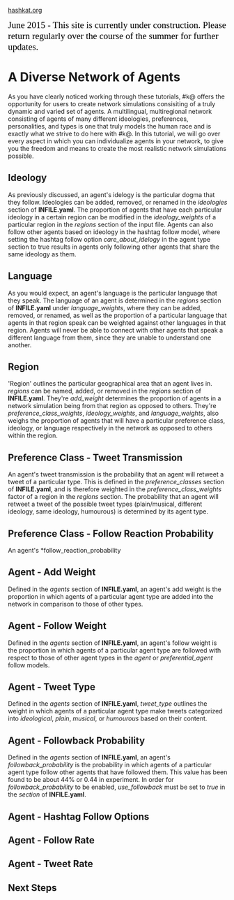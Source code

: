 [hashkat.org](http://hashkat.org)

<span style="color:black; font-family:Georgia; font-size:1.5em;">June 2015 - This site is currently under construction. Please return regularly over the course of the summer for further updates. </span>

# A Diverse Network of Agents

As you have clearly noticed working through these tutorials, #k@ offers the opportunity for users to create network simulations consisiting of a truly dynamic and varied set of agents. A multilingual, multiregional network consisting of agents of many different ideologies, preferences, personalities, and types is one that truly models the human race and is exactly what we strive to do here with #k@. In this tutorial, we will go over every aspect in which you can individualize agents in your network, to give you the freedom and means to create the most realistic network simulations possible.

## Ideology

As previously discussed, an agent's idelogy is the particular dogma that they follow. Ideologies can be added, removed, or renamed in the *ideologies* section of **INFILE.yaml**. The proportion of agents that have each particular ideology in a certain region can be modified in the *ideology_weights* of a particular region in the *regions* section of the input file. Agents can also follow other agents based on ideology in the hashtag follow model, where setting the hashtag follow option *care_about_idelogy* in the agent type section to true results in agents only following other agents that share the same ideology as them. 

## Language

As you would expect, an agent's language is the particular language that they speak. The language of an agent is determined in the *regions* section of **INFILE.yaml** under *language_weights*, where they can be added, removed, or renamed, as well as the proportion of a particular language that agents in that region speak can be weighted against other languages in that region. Agents will never be able to connect with other agents that speak a different language from them, since they are unable to understand one another.

## Region

'Region' outlines the particular geographical area that an agent lives in. *regions* can be named, added, or removed in the *regions* section of **INFILE.yaml**. They're *add_weight* determines the proportion of agents in a network simulation being from that region as opposed to others. They're *preference_class_weights*, *ideology_weights*, and *language_weights*, also weighs the proportion of agents that will have a particular preference class, ideology, or language respectively in the network as opposed to others within the region. 

## Preference Class - Tweet Transmission

An agent's tweet transmission is the probability that an agent will retweet a tweet of a particular type. This is defined in the *preference_classes* section of **INFILE.yaml**, and is therefore weighted in the *preference_class_weights* factor of a region in the *regions* section. The probability that an agent will retweet a tweet of the possible tweet types (plain/musical, different ideology, same ideology, humourous) is determined by its agent type. 

## Preference Class - Follow Reaction Probability

An agent's *follow_reaction_probability

## Agent - Add Weight

Defined in the *agents* section of **INFILE.yaml**, an agent's add weight is the proportion in which agents of a particular agent type are added into the network in comparison to those of other types.

## Agent - Follow Weight

Defined in the *agents* section of **INFILE.yaml**, an agent's follow weight is the proportion in which agents of a particular agent type are followed with respect to those of other agent types in the *agent* or *preferential_agent* follow models.

## Agent - Tweet Type

Defined in the *agents* section of **INFILE.yaml**, *tweet_type* outlines the weight in which agents of a particular agent type make tweets categorized into *ideological*, *plain*, *musical*, or *humourous* based on their content. 

## Agent - Followback Probability

Defined in the *agents* section of **INFILE.yaml**, an agent's *followback_probability* is the probability in which agents of a particular agent type follow other agents that have followed them. This value has been found to be about 44% or 0.44 in experiment. In order for *followback_probability* to be enabled, *use_followback* must be set to *true* in the *section* of **INFILE.yaml**.

## Agent - Hashtag Follow Options



## Agent - Follow Rate



## Agent - Tweet Rate



## Next Steps

 